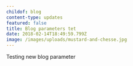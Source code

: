 ```yaml
---
childof: blog
content-type: updates
featured: false
title: Blog parameters tet
date: 2018-02-14T18:49:59.799Z
image: /images/uploads/mustard-and-chesse.jpg
---
```

Testing new blog parameter
